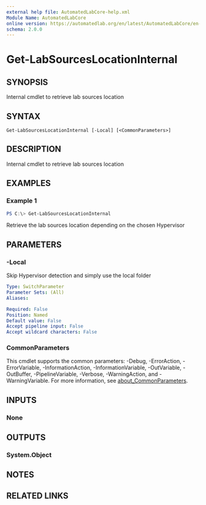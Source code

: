 ```yaml
---
external help file: AutomatedLabCore-help.xml
Module Name: AutomatedLabCore
online version: https://automatedlab.org/en/latest/AutomatedLabCore/en-us/Get-LabSourcesLocationInternal
schema: 2.0.0
---
```


# Get-LabSourcesLocationInternal

## SYNOPSIS
Internal cmdlet to retrieve lab sources location

## SYNTAX

```
Get-LabSourcesLocationInternal [-Local] [<CommonParameters>]
```

## DESCRIPTION
Internal cmdlet to retrieve lab sources location

## EXAMPLES

### Example 1
```powershell
PS C:\> Get-LabSourcesLocationInternal
```

Retrieve the lab sources location depending on the chosen Hypervisor

## PARAMETERS

### -Local
Skip Hypervisor detection and simply use the local folder

```yaml
Type: SwitchParameter
Parameter Sets: (All)
Aliases:

Required: False
Position: Named
Default value: False
Accept pipeline input: False
Accept wildcard characters: False
```

### CommonParameters
This cmdlet supports the common parameters: -Debug, -ErrorAction, -ErrorVariable, -InformationAction, -InformationVariable, -OutVariable, -OutBuffer, -PipelineVariable, -Verbose, -WarningAction, and -WarningVariable. For more information, see [about_CommonParameters](http://go.microsoft.com/fwlink/?LinkID=113216).

## INPUTS

### None
## OUTPUTS

### System.Object
## NOTES

## RELATED LINKS

